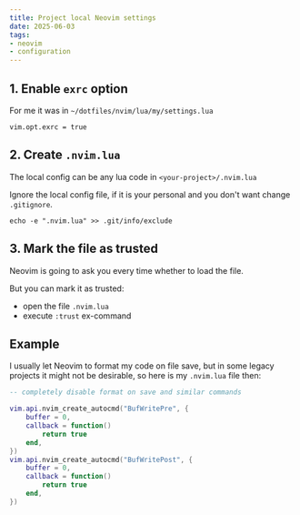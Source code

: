 ```yaml
---
title: Project local Neovim settings
date: 2025-06-03
tags:
- neovim
- configuration
---
```


## 1. Enable `exrc` option

For me it was in `~/dotfiles/nvim/lua/my/settings.lua`

```
vim.opt.exrc = true
```

## 2. Create `.nvim.lua`

The local config can be any lua code in `<your-project>/.nvim.lua` 

Ignore the local config file, if it is your personal and you don't want change `.gitignore`.

```
echo -e ".nvim.lua" >> .git/info/exclude
```

## 3. Mark the file as trusted

Neovim is going to ask you every time whether to load the file.

But you can mark it as trusted:
- open the file `.nvim.lua`
- execute `:trust` ex-command

## Example

I usually let Neovim to format my code on file save, but in some legacy projects it might not be desirable, so here is my `.nvim.lua` file then:

```lua
-- completely disable format on save and similar commands

vim.api.nvim_create_autocmd("BufWritePre", {
    buffer = 0,
    callback = function()
        return true
    end,
})
vim.api.nvim_create_autocmd("BufWritePost", {
    buffer = 0,
    callback = function()
        return true
    end,
})

```
